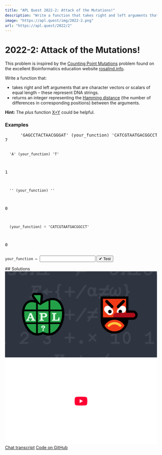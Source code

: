 ```yaml
---
title: "APL Quest 2022-2: Attack of the Mutations!"
description: "Write a function that takes right and left arguments that are character vectors or scalars of equal length – these represent DNA strings – and returns an integer representing the Hamming distance (the number of differences in corresponding positions) between the arguments."
image: "https://apl.quest/img/2022-2.png"
url: "https://apl.quest/2022/2"
---
```


# <span class=s>2022-</span>2: Attack of the Mutations!

<!-- Write a function that takes right and left arguments that are character vectors or scalars of equal length – these represent DNA strings – and returns an integer representing the Hamming distance (the number of differences in corresponding positions) between the arguments. -->

<p>This problem is inspired by the <a href="https://rosalind.info/problems/hamm/">Counting Point Mutations</a> problem found on the excellent Bioinformatics education website <a href="https://rosalind.info">rosalind.info</a>.</p>
<p>Write a function that:</p>
<ul>
    <li>takes right and left arguments that are character vectors or scalars of equal length – these represent DNA strings.</li>
    <li>returns an integer representing the <a href="https://rosalind.info/glossary/hamming-distance/">Hamming distance</a> (the number of differences in corresponding positions) between the arguments.</li>
</ul>

<p><i class="fas fa-lightbulb-on"></i> <strong>Hint:</strong> The <em>plus</em> function <a href="https://help.dyalog.com/latest/Content/Language/Symbols/Plus.htm" class="APL" target="_blank">X+Y</a> could be helpful.
</p>

<h3>Examples</h3>
<pre class="APL">
      'GAGCCTACTAACGGGAT' (your_function) 'CATCGTAATGACGGCCT' 
7

      'A' (your_function) 'T'
1

      '' (your_function) ''
0
 
      (your_function) ⍨ 'CATCGTAATGACGGCCT'
0
</pre>
<div class="pdiv">
  <code onclick="p_Input.focus()">your_function ← </code><input id="p_Input" autocomplete="off" spellcheck="false" oninput="this.parentElement.querySelector`button`.disabled=false;localStorage.setItem(window.location.pathname,this.value)" onkeypress="subm(event)">
  <button onclick="alert$.next`Testing…`;submitSolution`p`" class="md-button md-button--primary">&#x2714; Test</button>
</div>
<blockquote id="p_Output"></blockquote>
## Solutions
<div onclick="play(this)" title="Video on YouTube" class="yt">
<img alt="Video Thumbnail" src="../../img/2022-2.png">
<img alt="YouTube" src="../../img/yt-big.png">
</div>
<a href="https://chat.stackexchange.com/transcript/52405?m=64668644#64668644" target="_blank" class="md-button md-button--primary">Chat transcript</a>
<a href="https://github.com/dyalog/apl.quest/tree/main/2022/2.apl" target="_blank" class="md-button md-button--primary right">Code on GitHub</a>

<script>
    testCases={"a":[["'GAGCCTACTAACGGGAT'","'CATCGTAATGACGGCCT'"],["'CATCGTAATGACGGCCT'","'CATCGTAATGACGGCCT'"],["'ACGT'[?10⍴4]","'ACGT'[?10⍴4]"]],"b":[["'A'","'T'"],["'A'","'A'"],["''","''"]],"f":"+.≠","p":"∊"}
    p_Input.value=localStorage.getItem(window.location.pathname)
    play=e=>e.outerHTML=`<iframe src="https://www.youtube.com/embed/Gy7i_EzrhFE?list=PLYKQVqyrAEj9wDIUyLDGtDAFTKY38BUMN&autoplay=1" title="<span class=s>2022-</span>2: Attack of the Mutations! (APL Quest 2022-2)" frameborder="0" allow="accelerometer; autoplay; clipboard-write; encrypted-media; gyroscope; picture-in-picture; web-share" referrerpolicy="strict-origin-when-cross-origin" allowfullscreen></iframe>`
</script>
